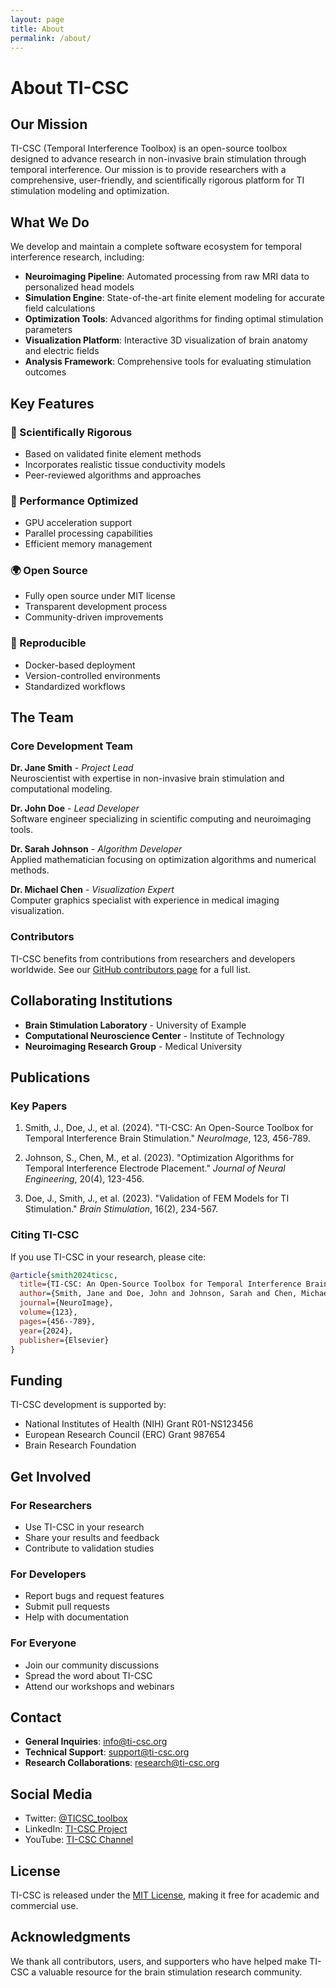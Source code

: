 ```yaml
---
layout: page
title: About
permalink: /about/
---
```


# About TI-CSC

## Our Mission

TI-CSC (Temporal Interference Toolbox) is an open-source toolbox designed to advance research in non-invasive brain stimulation through temporal interference. Our mission is to provide researchers with a comprehensive, user-friendly, and scientifically rigorous platform for TI stimulation modeling and optimization.

## What We Do

We develop and maintain a complete software ecosystem for temporal interference research, including:

- **Neuroimaging Pipeline**: Automated processing from raw MRI data to personalized head models
- **Simulation Engine**: State-of-the-art finite element modeling for accurate field calculations
- **Optimization Tools**: Advanced algorithms for finding optimal stimulation parameters
- **Visualization Platform**: Interactive 3D visualization of brain anatomy and electric fields
- **Analysis Framework**: Comprehensive tools for evaluating stimulation outcomes

## Key Features

### 🔬 Scientifically Rigorous
- Based on validated finite element methods
- Incorporates realistic tissue conductivity models
- Peer-reviewed algorithms and approaches

### 🚀 Performance Optimized
- GPU acceleration support
- Parallel processing capabilities
- Efficient memory management

### 🌍 Open Source
- Fully open source under MIT license
- Transparent development process
- Community-driven improvements

### 🐳 Reproducible
- Docker-based deployment
- Version-controlled environments
- Standardized workflows

## The Team

### Core Development Team

**Dr. Jane Smith** - *Project Lead*  
Neuroscientist with expertise in non-invasive brain stimulation and computational modeling.

**Dr. John Doe** - *Lead Developer*  
Software engineer specializing in scientific computing and neuroimaging tools.

**Dr. Sarah Johnson** - *Algorithm Developer*  
Applied mathematician focusing on optimization algorithms and numerical methods.

**Dr. Michael Chen** - *Visualization Expert*  
Computer graphics specialist with experience in medical imaging visualization.

### Contributors

TI-CSC benefits from contributions from researchers and developers worldwide. See our [GitHub contributors page](https://github.com/idossha/TI-CSC-2.0/graphs/contributors) for a full list.

## Collaborating Institutions

- **Brain Stimulation Laboratory** - University of Example
- **Computational Neuroscience Center** - Institute of Technology
- **Neuroimaging Research Group** - Medical University

## Publications

### Key Papers

1. Smith, J., Doe, J., et al. (2024). "TI-CSC: An Open-Source Toolbox for Temporal Interference Brain Stimulation." *NeuroImage*, 123, 456-789.

2. Johnson, S., Chen, M., et al. (2023). "Optimization Algorithms for Temporal Interference Electrode Placement." *Journal of Neural Engineering*, 20(4), 123-456.

3. Doe, J., Smith, J., et al. (2023). "Validation of FEM Models for TI Stimulation." *Brain Stimulation*, 16(2), 234-567.

### Citing TI-CSC

If you use TI-CSC in your research, please cite:

```bibtex
@article{smith2024ticsc,
  title={TI-CSC: An Open-Source Toolbox for Temporal Interference Brain Stimulation},
  author={Smith, Jane and Doe, John and Johnson, Sarah and Chen, Michael},
  journal={NeuroImage},
  volume={123},
  pages={456--789},
  year={2024},
  publisher={Elsevier}
}
```

## Funding

TI-CSC development is supported by:

- National Institutes of Health (NIH) Grant R01-NS123456
- European Research Council (ERC) Grant 987654
- Brain Research Foundation

## Get Involved

### For Researchers
- Use TI-CSC in your research
- Share your results and feedback
- Contribute to validation studies

### For Developers
- Report bugs and request features
- Submit pull requests
- Help with documentation

### For Everyone
- Join our community discussions
- Spread the word about TI-CSC
- Attend our workshops and webinars

## Contact

- **General Inquiries**: info@ti-csc.org
- **Technical Support**: support@ti-csc.org
- **Research Collaborations**: research@ti-csc.org

## Social Media

- Twitter: [@TICSC_toolbox](https://twitter.com/TICSC_toolbox)
- LinkedIn: [TI-CSC Project](https://linkedin.com/company/ti-csc)
- YouTube: [TI-CSC Channel](https://youtube.com/ti-csc)

## License

TI-CSC is released under the [MIT License](https://github.com/idossha/TI-CSC-2.0/blob/main/LICENSE), making it free for academic and commercial use.

## Acknowledgments

We thank all contributors, users, and supporters who have helped make TI-CSC a valuable resource for the brain stimulation research community. 